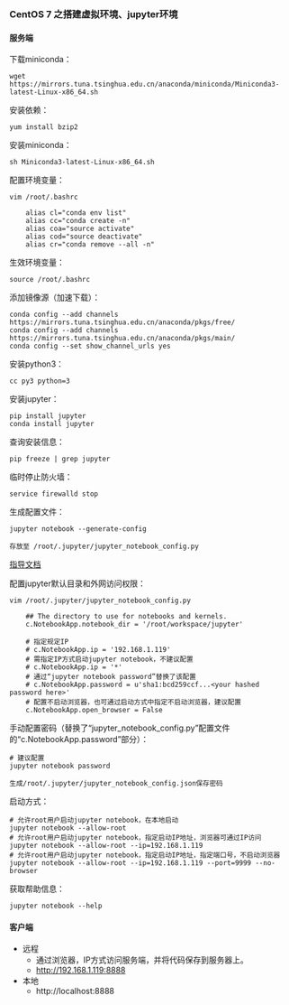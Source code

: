 ### CentOS 7 之搭建虚拟环境、jupyter环境 ###
#### 服务端 ####

下载miniconda：

	wget https://mirrors.tuna.tsinghua.edu.cn/anaconda/miniconda/Miniconda3-latest-Linux-x86_64.sh 

安装依赖：

	yum install bzip2

安装miniconda：

	sh Miniconda3-latest-Linux-x86_64.sh

配置环境变量：

	vim /root/.bashrc
	
		alias cl="conda env list"
		alias cc="conda create -n"
		alias coa="source activate"
		alias cod="source deactivate"
		alias cr="conda remove --all -n"

生效环境变量：

	source /root/.bashrc

添加镜像源（加速下载）：

	conda config --add channels https://mirrors.tuna.tsinghua.edu.cn/anaconda/pkgs/free/
	conda config --add channels https://mirrors.tuna.tsinghua.edu.cn/anaconda/pkgs/main/
	conda config --set show_channel_urls yes

安装python3：

	cc py3 python=3

安装jupyter：

	pip install jupyter
	conda install jupyter

查询安装信息：

	pip freeze | grep jupyter


临时停止防火墙：

	service firewalld stop

生成配置文件：

	jupyter notebook --generate-config

	存放至 /root/.jupyter/jupyter_notebook_config.py

[指导文档](https://jupyter-notebook.readthedocs.io/en/latest/public_server.html)

配置jupyter默认目录和外网访问权限：

	vim /root/.jupyter/jupyter_notebook_config.py
	
		## The directory to use for notebooks and kernels.
		c.NotebookApp.notebook_dir = '/root/workspace/jupyter'
	
		# 指定规定IP
		# c.NotebookApp.ip = '192.168.1.119'
		# 需指定IP方式启动jupyter notebook，不建议配置
		# c.NotebookApp.ip = '*'
		# 通过“jupyter notebook password”替换了该配置
		# c.NotebookApp.password = u'sha1:bcd259ccf...<your hashed password here>'
		# 配置不启动浏览器，也可通过启动方式中指定不启动浏览器，建议配置
		c.NotebookApp.open_browser = False

手动配置密码（替换了“jupyter_notebook_config.py”配置文件的“c.NotebookApp.password”部分）：

	# 建议配置
	jupyter notebook password

	生成/root/.jupyter/jupyter_notebook_config.json保存密码


启动方式：

	# 允许root用户启动jupyter notebook，在本地启动
	jupyter notebook --allow-root
	# 允许root用户启动jupyter notebook，指定启动IP地址，浏览器可通过IP访问
	jupyter notebook --allow-root --ip=192.168.1.119
	# 允许root用户启动jupyter notebook，指定启动IP地址，指定端口号，不启动浏览器
	jupyter notebook --allow-root --ip=192.168.1.119 --port=9999 --no-browser

获取帮助信息：

	jupyter notebook --help

#### 客户端 ####

- 远程
	- 通过浏览器，IP方式访问服务端，并将代码保存到服务器上。
	- http://192.168.1.119:8888
- 本地
	- http://localhost:8888
